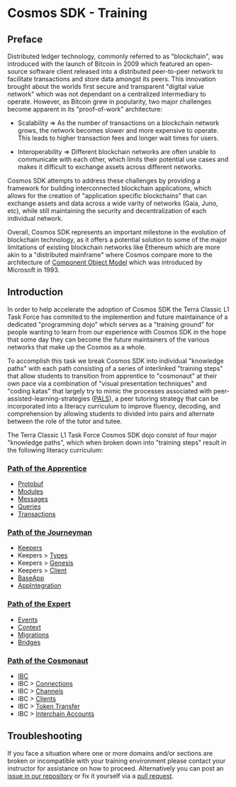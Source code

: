 # Cosmos SDK - Training
## Preface
Distributed ledger technology, commonly referred to as "blockchain", was introduced with the launch of Bitcoin in 2009 which featured an open-source software client released into a distributed peer-to-peer network to facilitate transactions and store data amongst its peers. This innovation brought about the worlds first secure and transparent "digital value network" which was not dependant on a centralized intermediary to operate. However, as Bitcoin grew in popularity, two major challenges become apparent in its "proof-of-work" architecture:

- Scalability => As the number of transactions on a blockchain network grows, the network becomes slower and more expensive to operate. This leads to higher transaction fees and longer wait times for users.

- Interoperability => Different blockchain networks are often unable to communicate with each other, which limits their potential use cases and makes it difficult to exchange assets across different networks.

Cosmos SDK attempts to address these challenges by providing a framework for building interconnected blockchain applications, which allows for the creation of "application specific blockchains" that can exchange assets and data across a wide varity of networks (Gaia, Juno, etc), while still maintaining the security and decentralization of each individual network.

Overall, Cosmos SDK represents an important milestone in the evolution of blockchain technology, as it offers a potential solution to some of the major limitations of existing blockchain networks like Ethereum which are more akin to a "distributed mainframe" where Cosmos compare more to the architecture of [Component Object Model](https://en.wikipedia.org/wiki/Component_Object_Model) which was introduced by Microsoft in 1993.

## Introduction
In order to help accelerate the adoption of Cosmos SDK the Terra Classic L1 Task Force has commited to the implemention and future maintainance of a dedicated "programming dojo" which serves as a "training ground" for people wanting to learn from our experience with Cosmos SDK in the hope that some day they can become the future maintainers of the various networks that make up the Cosmos as a whole.

To accomplish this task we break Cosmos SDK into individual "knowledge paths" with each path consisting of a series of interlinked "training steps" that allow students to transition from apprentice to "cosmonaut" at their own pace via a combination of "visual presentation techniques" and "coding katas" that largely try to mimic the processes associated with peer-assisted-learning-strategies ([PALS](https://ies.ed.gov/ncee/wwc/docs/interventionReports/wwc_pals_013112.pdf)), a peer tutoring strategy that can be incorporated into a literacy curriculum to improve fluency, decoding, and comprehension by allowing students to divided into pairs and alternate between the role of the tutor and tutee.

The Terra Classic L1 Task Force Cosmos SDK dojo consist of four major "knowledge paths", which when broken down into "training steps" result in the following literacy curriculum:

### [Path of the Apprentice](https://github.com/classic-terra/dojo/workshops/cosmos-sdk/apprentice)
- [Protobuf](https://github.com/classic-terra/dojo/workshops/cosmos-sdk/apprentice/katas/1/kata/README.MD)
- [Modules](https://github.com/classic-terra/dojo/workshops/cosmos-sdk/apprentice/katas/2/kata/README.MD)
- [Messages](https://github.com/classic-terra/dojo/workshops/cosmos-sdk/apprentice/katas/3/kata/README.MD)
- [Queries](https://github.com/classic-terra/dojo/workshops/cosmos-sdk/apprentice/katas/4/kata/README.MD)
- [Transactions](https://github.com/classic-terra/dojo/workshops/cosmos-sdk/apprentice/katas/5/kata/README.MD)

### [Path of the Journeyman](https://github.com/classic-terra/dojo/workshops/cosmos-sdk/journeyman)
- [Keepers](https://github.com/classic-terra/dojo/workshops/cosmos-sdk/journeyman/katas/1/kata/README.MD)
- Keepers > [Types](https://github.com/classic-terra/dojo/workshops/cosmos-sdk/journeyman/katas/2/kata/README.MD)
- Keepers > [Genesis](https://github.com/classic-terra/dojo/workshops/cosmos-sdk/journeyman/katas/3/kata/README.MD)
- Keepers > [Client](https://github.com/classic-terra/dojo/workshops/cosmos-sdk/journeyman/katas/4/kata/README.MD)
- [BaseApp](https://github.com/classic-terra/dojo/workshops/cosmos-sdk/journeyman/katas/1)
- [AppIntegration](https://github.com/classic-terra/dojo/workshops/cosmos-sdk/journeyman/katas/5/kata/README.MD)

### [Path of the Expert](https://github.com/classic-terra/dojo/workshops/cosmos-sdk/expert)
- [Events](https://github.com/classic-terra/dojo/workshops/cosmos-sdk/expert/katas/1/kata/README.MD)
- [Context](https://github.com/classic-terra/dojo/workshops/cosmos-sdk/expert/katas/2/kata/README.MD)
- [Migrations](https://github.com/classic-terra/dojo/workshops/cosmos-sdk/expert/katas/3/kata/README.MD)
- [Bridges](https://github.com/classic-terra/dojo/workshops/cosmos-sdk/expert/katas/4/kata/README.MD)

### [Path of the Cosmonaut](https://github.com/classic-terra/dojo/workshops/cosmos-sdk/cosmonaut)
- [IBC](https://github.com/classic-terra/dojo/workshops/cosmos-sdk/cosmonaut/katas/1/kata/README.MD)
- IBC > [Connections](https://github.com/classic-terra/dojo/workshops/cosmos-sdk/cosmonaut/katas/2/kata/README.MD)
- IBC > [Channels](https://github.com/classic-terra/dojo/workshops/cosmos-sdk/cosmonaut/katas/3/kata/README.MD)
- IBC > [Clients](https://github.com/classic-terra/dojo/workshops/cosmos-sdk/cosmonaut/katas/4/kata/README.MD)
- IBC > [Token Transfer](https://github.com/classic-terra/dojo/workshops/cosmos-sdk/cosmonaut/katas/5/kata/README.MD)
- IBC > [Interchain Accounts](https://github.com/classic-terra/dojo/workshops/cosmos-sdk/cosmonaut/katas/6/kata/README.MD)

## Troubleshooting
If you face a situation where one or more domains and/or sections are broken or incompatible with your training environment please contact your instructor for assistance on how to proceed. Alternatively you can post an [issue in our repository](https://github.com/classic-terra/dojo/issues) or fix it yourself via a [pull request](https://github.com/classic-terra/dojo/pulls).
